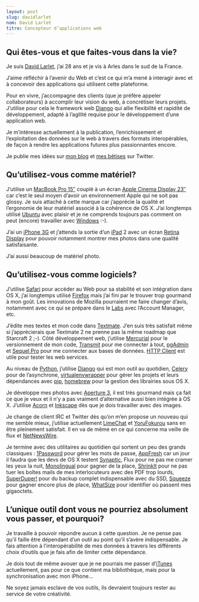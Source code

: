 ```yaml
---
layout: post
slug: davidlarlet
nom: David Larlet
titre: Concepteur d’applications web
---
```


## Qui êtes-vous et que faites-vous dans la vie?

Je suis [David Larlet](http://larlet.fr/), j’ai 28 ans et je vis à Arles dans le sud de la France.

J’aime réfléchir à l’avenir du Web et c’est ce qui m’a mené à interagir avec et à concevoir des applications qui utilisent cette plateforme.

Pour en vivre, j’accompagne des clients (que je préfère appeler collaborateurs) à accomplir leur vision du web, à concrétiser leurs projets. J’utilise pour cela le framework web [Django](http://djangoproject.com) qui allie flexibilité et rapidité de développement, adapté à l’agilité requise pour le développement d’une application web.

Je m’intéresse actuellement à la publication, l’enrichissement et l’exploitation des données sur le web à travers des formats interopérables, de façon à rendre les applications futures plus passionnantes encore.

Je publie mes idées sur [mon blog](http://www.biologeek.com/) et [mes bêtises](http://twitter.com/davidbgk) sur Twitter.

## Qu’utilisez-vous comme matériel?

J’utilise un [MacBook Pro 15″](http://www.apple.com/ca/macbookpro/) couplé à un écran [Apple Cinema Display 23″](http://www.apple.com/ca/displays/) car c’est le seul moyen d’avoir un environnement Apple qui ne soit pas glossy. Je suis attaché à cette marque car j’apprécie la qualité et l’ergonomie de leur matériel associé à la cohérence de OS X. J’ai longtemps utilisé [Ubuntu](http://www.ubuntu.com) avec plaisir et je ne comprends toujours pas comment on peut (encore) travailler avec [Windows](http://www.microsoft.com/windows/) :-).

J’ai un [iPhone 3G](http://www.apple.com/ca/iphone/) et j’attends la sortie d’un [iPad](http://www.apple.com/ca/ipad/) 2 avec un écran [Retina Display](http://www.apple.com/ca/iphone/features.html#iphone-retina) pour pouvoir notamment montrer mes photos dans une qualité satisfaisante.

J’ai aussi beaucoup de matériel photo.

## Qu’utilisez-vous comme logiciels?

J’utilise [Safari](http://www.apple.com/safari) pour accéder au Web pour sa stabilité et son intégration dans OS X, j’ai longtemps utilisé [Firefox](http://www.getfirefox.com) mais j’ai fini par le trouver trop gourmand à mon goût. Les innovations de Mozilla pourraient me faire changer d’avis, notamment avec ce qui se prépare dans le [Labs](http://mozillalabs.com/) avec l’Account Manager, etc.

J’édite mes textes et mon code dans [Textmate](http://macromates.com). J’en suis très satisfait même si j’apprécierais que Textmate 2 ne prenne pas la même roadmap que Starcraft 2 ;-). Côté développement web, j’utilise [Mercurial](http://mercurial.selenic.com/) pour le versionnement de mon code, [Transmit](http://panic.com/transmit) pour me connecter à tout, [pgAdmin](http://www.pgadmin.org/) et [Sequel Pro](http://www.sequelpro.com/) pour me connecter aux bases de données. [HTTP Client](http://ditchnet.org/httpclient/) est utile pour tester les web services.

Au niveau de [Python](http://python.org), j’utilise [Django](http://djangoproject.com) qui est mon outil au quotidien, [Celery](http://celeryproject.org/) pour de l’asynchrone, [virtualenvwrapper](http://www.doughellmann.com/projects/virtualenvwrapper/) pour gérer les projets et leurs dépendances avec [pip](http://pypi.python.org/pypi/pip), [homebrew](http://mxcl.github.com/homebrew) pour la gestion des librairies sous OS X.

Je développe mes photos avec [Aperture 3](http://www.apple.com/aperture/), il est très gourmand mais ça fait ce que je veux et il n’y a pas vraiment d’alternative aussi bien intégrée à OS X. J’utilise [Acorn](http://flyingmeat.com/acorn/) et [Inkscape](http://www.inkscape.org/) dès que je dois travailler avec des images.

Je change de client IRC et Twitter dès qu’on m’en propose un nouveau qui me semble mieux, j’utilise actuellement [LimeChat](http://limechat.net/) et [YoruFokurou](http://sites.google.com/site/yorufukurou/) sans en être pleinement satisfait. Il en va de même en ce qui concerne ma veille de flux et [NetNewsWire](http://netnewswireapp.com/).

Je termine avec des utilitaires au quotidien qui sortent un peu des grands classiques : [1Password](http://agilewebsolutions.com/products/1Password) pour gérer les mots de passe, [AppFresh](http://appfresh.com/) car un jour il faudra que les devs de OS X testent [Synaptic](http://www.nongnu.org/synaptic/), Flux pour ne pas me cramer les yeux la nuit, [Monolingual](http://monolingual.sourceforge.net/) pour gagner de la place, [ShrinkIt](http://www.panic.com/~will/shrinkit/) pour ne pas tuer les boîtes mails de mes interlocuteurs avec des PDF trop lourds, [SuperDuper!](http://www.shirt-pocket.com/SuperDuper/SuperDuperDescription.html) pour du backup complet indispensable avec du SSD, [Squeeze](http://www.latenitesoft.com/squeeze/) pour gagner encore plus de place, [WhatSize](http://www.id-design.com/software/whatsize/) pour identifier où passent mes gigaoctets.

## L’unique outil dont vous ne pourriez absolument vous passer, et pourquoi?

Je travaille à pouvoir répondre aucun à cette question. Je ne pense pas qu’il faille être dépendant d’un outil au point qu’il s’avère indispensable. Je fais attention à l’interopérabilité de mes données à travers les différents choix d’outils que je fais afin de limiter cette dépendance.

Je dois tout de même avouer que je ne pourrais me passer d’[iTunes](http://www.apple.com/itunes) actuellement, pas pour ce que contient ma bibliothèque, mais pour la synchronisation avec mon iPhone...

Ne soyez jamais esclave de vos outils, ils devraient toujours rester au service de votre créativité.
